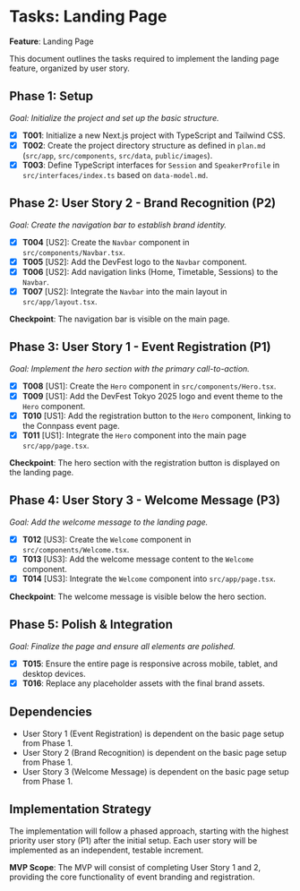 # Tasks: Landing Page

**Feature**: Landing Page

This document outlines the tasks required to implement the landing page feature, organized by user story.

## Phase 1: Setup

*Goal: Initialize the project and set up the basic structure.*

- [x] **T001**: Initialize a new Next.js project with TypeScript and Tailwind CSS.
- [x] **T002**: Create the project directory structure as defined in `plan.md` (`src/app`, `src/components`, `src/data`, `public/images`).
- [x] **T003**: Define TypeScript interfaces for `Session` and `SpeakerProfile` in `src/interfaces/index.ts` based on `data-model.md`.

## Phase 2: User Story 2 - Brand Recognition (P2)

*Goal: Create the navigation bar to establish brand identity.*

- [x] **T004** [US2]: Create the `Navbar` component in `src/components/Navbar.tsx`.
- [x] **T005** [US2]: Add the DevFest logo to the `Navbar` component.
- [x] **T006** [US2]: Add navigation links (Home, Timetable, Sessions) to the `Navbar`.
- [x] **T007** [US2]: Integrate the `Navbar` into the main layout in `src/app/layout.tsx`.

**Checkpoint**: The navigation bar is visible on the main page.

## Phase 3: User Story 1 - Event Registration (P1)

*Goal: Implement the hero section with the primary call-to-action.*

- [x] **T008** [US1]: Create the `Hero` component in `src/components/Hero.tsx`.
- [x] **T009** [US1]: Add the DevFest Tokyo 2025 logo and event theme to the `Hero` component.
- [x] **T010** [US1]: Add the registration button to the `Hero` component, linking to the Connpass event page.
- [x] **T011** [US1]: Integrate the `Hero` component into the main page `src/app/page.tsx`.

**Checkpoint**: The hero section with the registration button is displayed on the landing page.

## Phase 4: User Story 3 - Welcome Message (P3)

*Goal: Add the welcome message to the landing page.*

- [x] **T012** [US3]: Create the `Welcome` component in `src/components/Welcome.tsx`.
- [x] **T013** [US3]: Add the welcome message content to the `Welcome` component.
- [x] **T014** [US3]: Integrate the `Welcome` component into `src/app/page.tsx`.

**Checkpoint**: The welcome message is visible below the hero section.

## Phase 5: Polish & Integration

*Goal: Finalize the page and ensure all elements are polished.*

- [x] **T015**: Ensure the entire page is responsive across mobile, tablet, and desktop devices.
- [x] **T016**: Replace any placeholder assets with the final brand assets.

## Dependencies

- User Story 1 (Event Registration) is dependent on the basic page setup from Phase 1.
- User Story 2 (Brand Recognition) is dependent on the basic page setup from Phase 1.
- User Story 3 (Welcome Message) is dependent on the basic page setup from Phase 1.

## Implementation Strategy

The implementation will follow a phased approach, starting with the highest priority user story (P1) after the initial setup. Each user story will be implemented as an independent, testable increment.

**MVP Scope**: The MVP will consist of completing User Story 1 and 2, providing the core functionality of event branding and registration.
